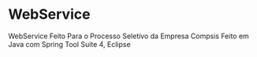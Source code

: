 # WebService
WebService Feito Para o Processo Seletivo da Empresa Compsis
Feito em Java com Spring Tool Suite 4, Eclipse
